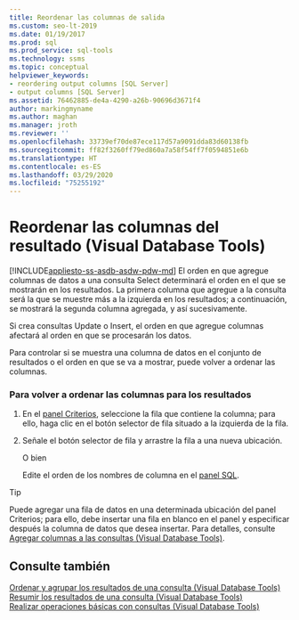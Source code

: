 ```yaml
---
title: Reordenar las columnas de salida
ms.custom: seo-lt-2019
ms.date: 01/19/2017
ms.prod: sql
ms.prod_service: sql-tools
ms.technology: ssms
ms.topic: conceptual
helpviewer_keywords:
- reordering output columns [SQL Server]
- output columns [SQL Server]
ms.assetid: 76462885-de4a-4290-a26b-90696d3671f4
author: markingmyname
ms.author: maghan
ms.manager: jroth
ms.reviewer: ''
ms.openlocfilehash: 33739ef70de87ece117d57a9091dda83d60138fb
ms.sourcegitcommit: ff82f3260ff79ed860a7a58f54ff7f0594851e6b
ms.translationtype: HT
ms.contentlocale: es-ES
ms.lasthandoff: 03/29/2020
ms.locfileid: "75255192"
---
```

# <a name="reorder-output-columns-visual-database-tools"></a>Reordenar las columnas del resultado (Visual Database Tools)
[!INCLUDE[appliesto-ss-asdb-asdw-pdw-md](../../includes/appliesto-ss-asdb-asdw-pdw-md.md)]
El orden en que agregue columnas de datos a una consulta Select determinará el orden en el que se mostrarán en los resultados. La primera columna que agregue a la consulta será la que se muestre más a la izquierda en los resultados; a continuación, se mostrará la segunda columna agregada, y así sucesivamente.  
  
Si crea consultas Update o Insert, el orden en que agregue columnas afectará al orden en que se procesarán los datos.  
  
Para controlar si se muestra una columna de datos en el conjunto de resultados o el orden en que se va a mostrar, puede volver a ordenar las columnas.  
  
### <a name="to-reorder-columns-for-output"></a>Para volver a ordenar las columnas para los resultados  
  
1.  En el [panel Criterios](../../ssms/visual-db-tools/criteria-pane-visual-database-tools.md), seleccione la fila que contiene la columna; para ello, haga clic en el botón selector de fila situado a la izquierda de la fila.  
  
2.  Señale el botón selector de fila y arrastre la fila a una nueva ubicación.  
  
    O bien  
  
    Edite el orden de los nombres de columna en el [panel SQL](../../ssms/visual-db-tools/sql-pane-visual-database-tools.md).  
  
> [!TIP]  
> Puede agregar una fila de datos en una determinada ubicación del panel Criterios; para ello, debe insertar una fila en blanco en el panel y especificar después la columna de datos que desea insertar. Para detalles, consulte [Agregar columnas a las consultas &#40;Visual Database Tools&#41;](../../ssms/visual-db-tools/add-columns-to-queries-visual-database-tools.md).  
  
## <a name="see-also"></a>Consulte también  
[Ordenar y agrupar los resultados de una consulta &#40;Visual Database Tools&#41;](../../ssms/visual-db-tools/sort-and-group-query-results-visual-database-tools.md)  
[Resumir los resultados de una consulta &#40;Visual Database Tools&#41;](../../ssms/visual-db-tools/summarize-query-results-visual-database-tools.md)  
[Realizar operaciones básicas con consultas (Visual Database Tools)](../../ssms/visual-db-tools/perform-basic-operations-with-queries-visual-database-tools.md)  
  
